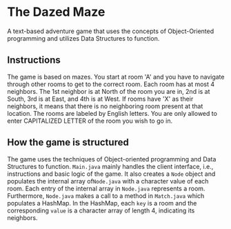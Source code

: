 # The Dazed Maze

A text-based adventure game that uses the concepts of Object-Oriented programming and utilizes Data Structures to function. 

## Instructions

The game is based on mazes. You start at room 'A' and you have to navigate through other rooms to get to the correct room. Each room has at most 4 neighbors. The 1st neighbor is at North of the room you are in, 2nd is at South, 3rd is at East, and 4th is at West. If rooms have 'X' as their neighbors, it means that there is no neighboring room present at that location.
The rooms are labeled by English letters. You are only allowed to enter CAPITALIZED LETTER of the room you wish to go in.

## How the game is structured

The game uses the techniques of Object-oriented programming and Data Structures to function. ```Main.java``` mainly handles the client interface, i.e., instructions and basic logic of the game. It also creates a ```Node``` object and populates the internal array of```Node.java``` with a character value of each room. Each entry of the internal array in ```Node.java``` represents a room. Furthermore, ```Node.java``` makes a call to a method in ```Match.java``` which populates a HashMap. In the HashMap, each ```key``` is a room and the corresponding ```value``` is a character array of length 4, indicating its neighbors.
